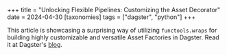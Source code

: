 +++
title = "Unlocking Flexible Pipelines: Customizing the Asset Decorator"
date = 2024-04-30
[taxonomies]
tags = ["dagster", "python"]
+++

This article is showcasing a surprising way of utilizing `functools.wraps` for building highly customizable and versatile Asset Factories in Dagster. Read it at Dagster's [blog](https://dagster.io/blog/unlocking-flexible-pipelines-customizing-asset-decorator).

